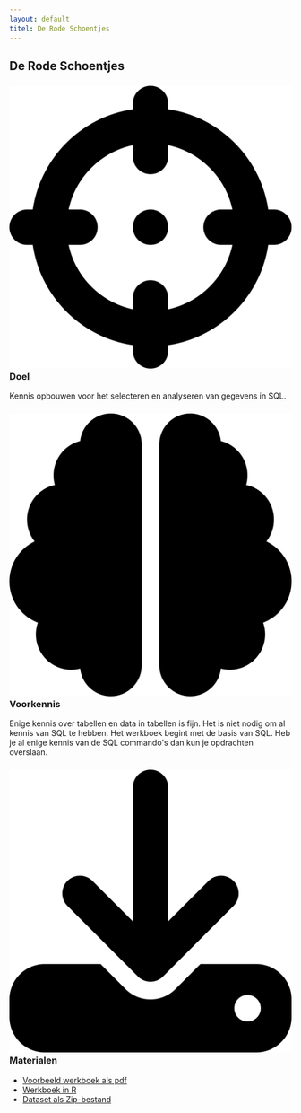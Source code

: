 ```yaml
---
layout: default
titel: De Rode Schoentjes
---
```


## De Rode Schoentjes

### <span><img class="inline-h2-icon" src="../assets/svg/crosshairs.svg" /> Doel</span>

Kennis opbouwen voor het selecteren en analyseren van gegevens in SQL.

### <span><img class="inline-h2-icon" src="../assets/svg/brain.svg" /> Voorkennis</span>

Enige kennis over tabellen en data in tabellen is fijn. Het is niet nodig om al kennis van SQL te hebben.
Het werkboek begint met de basis van SQL. Heb je al enige kennis van de SQL commando's dan kun je opdrachten overslaan.

### <span><img class="inline-h2-icon" src="../assets/svg/download.svg" /> Materialen</span>

- [Voorbeeld werkboek als pdf](../werkboek/de-rode-schoentjes.pdf)
- [Werkboek in R](../notebook/de-rode-Schoentjes.Rmd)
- [Dataset als Zip-bestand](../dataset/Rode%20Schoentjes.zip)

